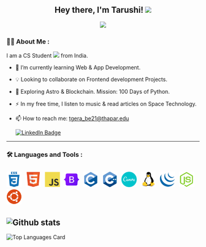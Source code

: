 <div id="badges">
  <h2 align="center">
  Hey there, I'm Tarushi!
  <img src="https://media.giphy.com/media/hvRJCLFzcasrR4ia7z/giphy.gif" width="30px"/>
</h2>
<div align="center">
  <img src="https://media1.giphy.com/media/L1R1tvI9svkIWwpVYr/giphy.gif?cid=ecf05e47ue3ciay6j10022gbo6nce2keaem6a3sckarsi1rg&rid=giphy.gif&ct=g">
</div>

### :woman_technologist: About Me : 
I am a CS Student <img src="https://media.giphy.com/media/WUlplcMpOCEmTGBtBW/giphy.gif" width="30"> from India.
- :telescope: I’m currently learning Web & App Development.
  
- :bulb: Looking to collaborate on Frontend development Projects.  

- :seedling: Exploring Astro & Blockchain. Mission: 100 Days of Python.

- :zap: In my free time, I listen to music & read articles on Space Technology.
  
- :mailbox: How to reach me: tgera_be21@thapar.edu

  <a href="https://www.linkedin.com/in/tarushi-gera-66007a243/">
    <img src="https://img.shields.io/badge/LinkedIn-blue?style=for-the-badge&logo=linkedin&logoColor=white" alt="LinkedIn Badge"/>
  </a>
---

### :hammer_and_wrench: Languages and Tools :
<img src="https://github.com/devicons/devicon/blob/master/icons/css3/css3-plain-wordmark.svg"  title="CSS3" alt="CSS" width="40" height="40"/>&nbsp;
  <img src="https://github.com/devicons/devicon/blob/master/icons/html5/html5-original.svg" title="HTML5" alt="HTML" width="40" height="40"/>&nbsp;
  <img src="https://github.com/devicons/devicon/blob/master/icons/javascript/javascript-original.svg" title="JavaScript" alt="JavaScript" width="40" height="40"/>&nbsp;
  <img src="https://github.com/devicons/devicon/blob/master/icons/bootstrap/bootstrap-original.svg" title="BootStrap" alt="BootStrap" width="40" height="40"/>&nbsp;
  <img src="https://github.com/devicons/devicon/blob/master/icons/c/c-original.svg" title="C" alt="C" width="40" height="40"/>&nbsp;
  <img src="https://github.com/devicons/devicon/blob/master/icons/cplusplus/cplusplus-original.svg" title="C++" alt="C++" width="40" height="40"/>&nbsp;
  <img src="https://github.com/devicons/devicon/blob/master/icons/canva/canva-original.svg" title="Canva" alt="Canva" width="40" height="40"/>&nbsp;
  <img src="https://github.com/devicons/devicon/blob/master/icons/linux/linux-original.svg" title= "Linux" alt="Linux" height="40" width="40"/>&nbsp;
  <img src="https://github.com/devicons/devicon/blob/master/icons/jquery/jquery-original.svg" title= "jQuery" alt="jQuery" height="40" width="40"/>&nbsp;
  <img src="https://github.com/devicons/devicon/blob/master/icons/nodejs/nodejs-original.svg" title= "Nodejs" alt="Nodejs" height="40" width="40"/>&nbsp;
  <img src="https://github.com/devicons/devicon/blob/master/icons/ubuntu/ubuntu-plain.svg" title= "Ubuntu" alt="Ubuntu" height="40" width="40"/>&nbsp;
 ---
 
 ![Github stats](https://github-readme-stats.vercel.app/api?username=TarushiG&theme=highcontrast&show_icons=true&count_private=true)
 ---
 
 ![Top Languages Card](https://github-readme-stats.vercel.app/api/top-langs/?username=shinokada)

